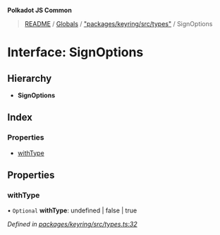 **Polkadot JS Common**

> [README](../README.md) / [Globals](../globals.md) / ["packages/keyring/src/types"](../modules/_packages_keyring_src_types_.md) / SignOptions

# Interface: SignOptions

## Hierarchy

* **SignOptions**

## Index

### Properties

* [withType](_packages_keyring_src_types_.signoptions.md#withtype)

## Properties

### withType

• `Optional` **withType**: undefined \| false \| true

*Defined in [packages/keyring/src/types.ts:32](https://github.com/polkadot-js/common/blob/bd1735ca/packages/keyring/src/types.ts#L32)*
